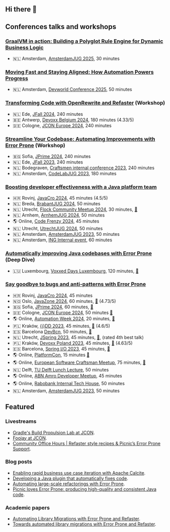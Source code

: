 ## Hi there 👋

## Conferences talks and workshops

### [GraalVM in action: Building a Polyglot Rule Engine for Dynamic Business Logic](https://sessionize.com/s/rickossendrijver/graalvm-in-action-building-a-polyglot-rule-engine-/126919) 
* 🇳🇱 Amsterdam, [AmsterdamJUG 2025](TODO), 30 minutes

### [Moving Fast and Staying Aligned: How Automation Powers Progress](https://sessionize.com/s/rickossendrijver/moving-fast-and-staying-aligned-how-automation-pow/110417) 
* 🇳🇱 Amsterdam, [Devworld Conference 2025](https://devworldconference.com), 50 minutes

### [Transforming Code with OpenRewrite and Refaster](https://sessionize.com/s/rickossendrijver/transforming-code-with-openrewrite-and-refaster/107598) (Workshop)
* 🇳🇱 Ede, [JFall 2024](https://jfall.nl), 240 minutes
* 🇧🇪 Antwerp, [Devoxx Belgium 2024](https://devoxx.be), 180 minutes (4.33/5)
* 🇩🇪 Cologne, [JCON Europe 2024](https://jconeurope2024.sched.com/event/1Z2tI), 240 minutes

### [Streamline Your Codebase: Automating Improvements with Error Prone](https://sessionize.com/s/rickossendrijver/streamline-your-codebase-automating-improvements-w/75897) (Workshop)
* 🇧🇬 Sofia, [JPrime 2024](https://jprime.io), 240 minutes
* 🇳🇱 Ede, [JFall 2023](https://jfall.nl), 240 minutes
* 🇳🇱 Bodegraven, [Craftsmen internal conference 2023](https://craftsmen.nl), 240 minutes
* 🇳🇱 Amsterdam, [CodeLabJUG 2023](https://www.meetup.com/codelabjug/events/299169758/), 180 minutes

### [Boosting developer effectiveness with a Java platform team](https://sessionize.com/s/rickossendrijver/boosting-developer-effectiveness-with-a-java-platf/84395) 
* 🇭🇷 Rovinj, [JavaCro 2024](https://2024.javacro.hr), 45 minutes (4.5/5)
* 🇳🇱 Breda, [BrabantJUG 2024](https://www.meetup.com/brabant-jug/events/300447002), 50 minutes
* 🇳🇱 Utrecht, [Flock Community Meetup 2024](https://www.meetup.com/flock-community-meetups/events/299079924), 30 minutes, [🎥](https://www.youtube.com/watch?v=Q4o9wwAYMc8)
* 🇳🇱 Arnhem, [ArnhemJUG 2024](https://www.meetup.com/arnhemjug/events/298698357), 50 minutes
* 🌎 Online, [Code Frenzy 2024](https://codefrenzy.pl/lecture.html#id=90512), 45 minutes
* 🇳🇱 Utrecht, [UtrechtJUG 2024](https://www.meetup.com/utrecht-java-user-group/events/297881366/), 50 minutes
* 🇳🇱 Amsterdam, [AmsterdamJUG 2023](https://www.meetup.com/meetinup-picnic/events/296926809), 50 minutes
* 🇳🇱 Amsterdam, [ING Internal event](https://www.ing.nl), 60 minutes

### [Automatically improving Java codebases with Error Prone]() (Deep Dive) 
* 🇱🇺 Luxembourg, [Voxxed Days Luxembourg](https://luxembourg.voxxeddays.com), 120 minutes, [🎥](https://www.youtube.com/watch?v=v7DRGbGk33Y)

### [Say goodbye to bugs and anti-patterns with Error Prone](https://sessionize.com/s/rickossendrijver/say-goodbye-to-bugs-and-anti-patterns-with-error-p/75895)
* 🇭🇷 Rovinj, [JavaCro 2024](https://2024.javacro.hr), 45 minutes
* 🇳🇴 Oslo, [JavaZone 2024](https://2024.javazone.no/program/35cc30a9-d68a-4c4c-948b-cd25e58636d9), 60 minutes, [🎥](https://vimeo.com/1006212203) (4.73/5) 
* 🇧🇬 Sofia, [JPrime 2024](https://jprime.io/), 60 minutes, [🎥](https://www.youtube.com/watch?v=BS11cnDTRt8)
* 🇩🇪 Cologne, [JCON Europe 2024](https://jconeurope2024.sched.com/event/1Z2tI), 50 minutes [🎥](https://www.youtube.com/watch?v=lQvFJiJKL_0)
* 🌎 Online, [Automation Week 2024](https://www.hiphops.io/automation-week), 20 minutes, [🎥](https://www.automationweek.live/talks/say-goodbye-to-bugs-and-antipatterns-with-error-prone/)
* 🇵🇱 Kraków, [{j}DD 2023](), 45 minutes, [🎥](https://www.youtube.com/watch?v=vKz8TszHWdw) (4.6/5)
* :es: Barcelona [DevBcn](), 50 minutes, [🎥](https://www.youtube.com/watch?v=NdSJ6pvJGKo)
* 🇳🇱 Utrecht, [JSpring 2023](), 45 minutes, [🎥](https://www.youtube.com/watch?v=TA3tyOwMRNk), (rated 4th best talk)
* 🇵🇱 Kraków, [Devoxx Poland 2023](), 45 minutes, [🎥](https://www.youtube.com/watch?v=8Fx2lx9vAtY) (4.63/5)
* :es: Barcelona, [Spring I/O 2023](), 45 minutes, [🎥](https://www.youtube.com/watch?v=-47WD-3wKBs)
* 🌎 Online, [PlatformCon](https://2023.platformcon.com/speakers/rick-ossendrijver), 15 minutes [🎥](https://www.youtube.com/watch?v=6llnrUtVlrE)
* 🌎 Online, [European Software Craftsman Meetup](), 75 minutes, [🎥](https://www.youtube.com/watch?v=KPNimQMH0k4)
* 🇳🇱 Delft, [TU Delft Lunch Lecture](https://www.tudelft.nl), 50 minutes
* 🌎 Online, [ABN Amro Developer Meetup](https://www.meetup.com/nl-NL/abn-amro-developer/events/291461961), 45 minutes
* 🌎 Online, [Rabobank Internal Tech House](https://rabobank.nl), 50 minutes
* 🇳🇱 Amsterdam, [AmsterdamJUG 2023](https://www.meetup.com/meetinup-picnic/events/291446725), 50 minutes

## Featured

### Livestreams
* [Gradle's Build Propulsion Lab at JCON](https://www.youtube.com/watch?v=fy9Gq6yyKzs).
* [Foojay at JCON](https://www.youtube.com/watch?v=pNRqAhD8kxs).
* [Community Office Hours | Refaster style recipes & Picnic’s Error Prone Support](https://www.youtube.com/watch?v=DUc53vuJQ7Q).

### Blog posts
* [Enabling rapid business use case iteration with Apache Calcite](https://blog.picnic.nl/enabling-rapid-business-use-case-iteration-with-apache-calcite-6ee9b13287f8).
* [Developing a Java plugin that automatically fixes code](https://blog.picnic.nl/developing-a-java-plugin-that-automatically-fixes-code-a712a07a7b4e).
* [Automating large-scale refactorings with Error Prone](https://blog.picnic.nl/automating-large-scale-refactorings-with-error-prone-3b42f6585225).
* [Picnic loves Error Prone: producing high-quality and consistent Java code](https://medium.com/picnic-engineering/picnic-loves-error-prone-producing-high-quality-and-consistent-java-code-b8a566be6886).

### Academic papers
* [Automating Library Migrations with Error Prone and Refaster](https://dl.acm.org/doi/10.1145/3594264.3594265).
* [Towards automated library migrations with Error Prone and Refaster](https://dl.acm.org/doi/pdf/10.1145/3477314.3507153).
